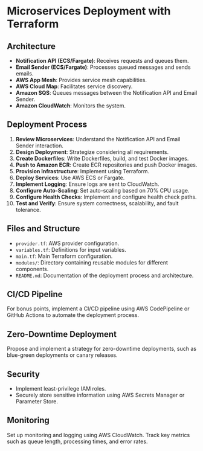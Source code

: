 # Microservices Deployment with Terraform

## Architecture

- **Notification API (ECS/Fargate)**: Receives requests and queues them.
- **Email Sender (ECS/Fargate)**: Processes queued messages and sends emails.
- **AWS App Mesh**: Provides service mesh capabilities.
- **AWS Cloud Map**: Facilitates service discovery.
- **Amazon SQS**: Queues messages between the Notification API and Email Sender.
- **Amazon CloudWatch**: Monitors the system.

## Deployment Process

1. **Review Microservices**: Understand the Notification API and Email Sender interaction.
2. **Design Deployment**: Strategize considering all requirements.
3. **Create Dockerfiles**: Write Dockerfiles, build, and test Docker images.
4. **Push to Amazon ECR**: Create ECR repositories and push Docker images.
5. **Provision Infrastructure**: Implement using Terraform.
6. **Deploy Services**: Use AWS ECS or Fargate.
7. **Implement Logging**: Ensure logs are sent to CloudWatch.
8. **Configure Auto-Scaling**: Set auto-scaling based on 70% CPU usage.
9. **Configure Health Checks**: Implement and configure health check paths.
10. **Test and Verify**: Ensure system correctness, scalability, and fault tolerance.

## Files and Structure

- `provider.tf`: AWS provider configuration.
- `variables.tf`: Definitions for input variables.
- `main.tf`: Main Terraform configuration.
- `modules/`: Directory containing reusable modules for different components.
- `README.md`: Documentation of the deployment process and architecture.

## CI/CD Pipeline

For bonus points, implement a CI/CD pipeline using AWS CodePipeline or GitHub Actions to automate the deployment process.

## Zero-Downtime Deployment

Propose and implement a strategy for zero-downtime deployments, such as blue-green deployments or canary releases.

## Security

- Implement least-privilege IAM roles.
- Securely store sensitive information using AWS Secrets Manager or Parameter Store.

## Monitoring

Set up monitoring and logging using AWS CloudWatch. Track key metrics such as queue length, processing times, and error rates.

